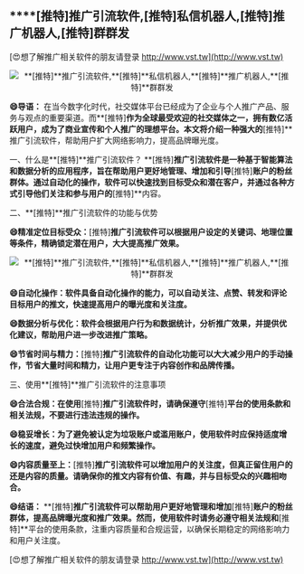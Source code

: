 ## ****[推特]**推广引流软件,**[推特]**私信机器人,**[推特]**推广机器人,**[推特]**群群发**

[😍想了解推广相关软件的朋友请登录 http://www.vst.tw](http://www.vst.tw)

 <center><img src="https://vst.tw/MP4/tuiguang/png/5.png" alt="**[推特]**推广引流软件,**[推特]**私信机器人,**[推特]**推广机器人,**[推特]**群群发"></center>

**😄导语：**
在当今数字化时代，社交媒体平台已经成为了企业与个人推广产品、服务与观点的重要渠道。而**[推特]**作为全球最受欢迎的社交媒体之一，拥有数亿活跃用户，成为了商业宣传和个人推广的理想平台。本文将介绍一种强大的**[推特]**推广引流软件，帮助用户扩大网络影响力，提高品牌曝光度。

一、什么是**[推特]**推广引流软件？
**[推特]**推广引流软件是一种基于智能算法和数据分析的应用程序，旨在帮助用户更好地管理、增加和引导**[推特]**账户的粉丝群体。通过自动化的操作，软件可以快速找到目标受众和潜在客户，并通过各种方式引导他们关注和参与用户的**[推特]**内容。

二、**[推特]**推广引流软件的功能与优势

**😄精准定位目标受众：**[推特]**推广引流软件可以根据用户设定的关键词、地理位置等条件，精确锁定潜在用户，大大提高推广效果。**

 <center><img src="https://vst.tw/MP4/tuiguang/png/6.png" alt="**[推特]**推广引流软件,**[推特]**私信机器人,**[推特]**推广机器人,**[推特]**群群发"></center>

**😄自动化操作：软件具备自动化操作的能力，可以自动关注、点赞、转发和评论目标用户的推文，快速提高用户的曝光度和关注度。**

**😄数据分析与优化：软件会根据用户行为和数据统计，分析推广效果，并提供优化建议，帮助用户进一步改进推广策略。**

**😄节省时间与精力：**[推特]**推广引流软件的自动化功能可以大大减少用户的手动操作，节省大量时间和精力，让用户更专注于内容创作和品牌传播。**

三、使用**[推特]**推广引流软件的注意事项

**😄合法合规：在使用**[推特]**推广引流软件时，请确保遵守**[推特]**平台的使用条款和相关法规，不要进行违法违规的操作。**

**😄稳妥增长：为了避免被认定为垃圾账户或滥用账户，使用软件时应保持适度增长的速度，避免过快增加用户和频繁操作。**

**😄内容质量至上：**[推特]**推广引流软件可以增加用户的关注度，但真正留住用户的还是内容的质量。请确保你的推文内容有价值、有趣，并与目标受众的兴趣相吻合。**

**😄结语：**
**[推特]**推广引流软件可以帮助用户更好地管理和增加**[推特]**账户的粉丝群体，提高品牌曝光度和推广效果。然而，使用软件时请务必遵守相关法规和**[推特]**平台的使用条款，注重内容质量和合规运营，以确保长期稳定的网络影响力和用户关注度。

[😍想了解推广相关软件的朋友请登录 http://www.vst.tw](http://www.vst.tw)



